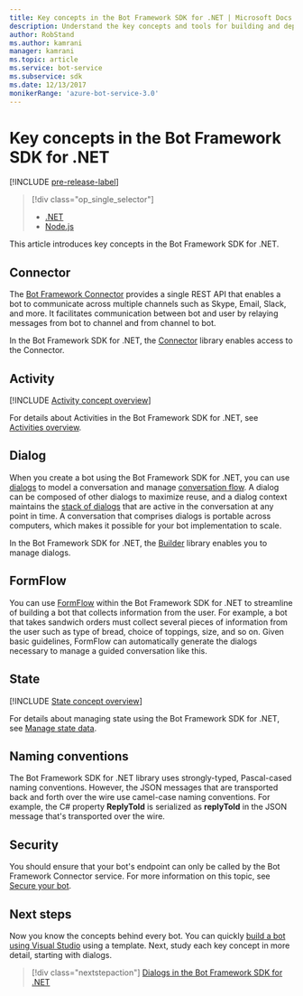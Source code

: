 ```yaml
---
title: Key concepts in the Bot Framework SDK for .NET | Microsoft Docs
description: Understand the key concepts and tools for building and deploying conversational bots available in the Bot Framework SDK for .NET.
author: RobStand
ms.author: kamrani
manager: kamrani
ms.topic: article
ms.service: bot-service
ms.subservice: sdk
ms.date: 12/13/2017
monikerRange: 'azure-bot-service-3.0'
---
```


# Key concepts in the Bot Framework SDK for .NET

[!INCLUDE [pre-release-label](../includes/pre-release-label-v3.md)]

> [!div class="op_single_selector"]
> - [.NET](../dotnet/bot-builder-dotnet-concepts.md)
> - [Node.js](../nodejs/bot-builder-nodejs-concepts.md)

This article introduces key concepts in the Bot Framework SDK for .NET.

## Connector

The [Bot Framework Connector](bot-builder-dotnet-connector.md) provides a single REST API that enables a bot to communicate across multiple channels such as Skype, Email, Slack, and more. It facilitates communication between bot and user by relaying messages from bot to channel and from channel to bot. 

In the Bot Framework SDK for .NET, the [Connector][connectorLibrary] library enables access to the Connector. 

## Activity

[!INCLUDE [Activity concept overview](../includes/snippet-dotnet-concept-activity.md)]

For details about Activities in the Bot Framework SDK for .NET, 
see [Activities overview](bot-builder-dotnet-activities.md).

## Dialog

When you create a bot using the Bot Framework SDK for .NET, you can use [dialogs](bot-builder-dotnet-dialogs.md) to model 
a conversation and manage [conversation flow](../bot-service-design-conversation-flow.md#dialog-stack). 
A dialog can be composed of other dialogs to maximize reuse, and a dialog context maintains the [stack of dialogs](../bot-service-design-conversation-flow.md) that are active in the conversation at any point in time. 
A conversation that comprises dialogs is portable across computers, which makes it possible for your bot implementation to scale. 

In the Bot Framework SDK for .NET, the [Builder][builderLibrary] library enables you to manage dialogs.

## FormFlow

You can use [FormFlow](bot-builder-dotnet-formflow.md) within the Bot Framework SDK for .NET to streamline of building a bot that collects information from the user. 
For example, a bot that takes sandwich orders must collect several pieces of information from the user such as type of bread, choice of toppings, size, and so on. Given basic guidelines, FormFlow can automatically generate the dialogs necessary to manage a guided conversation like this.

## State

[!INCLUDE [State concept overview](../includes/snippet-dotnet-concept-state.md)]

For details about managing state using the Bot Framework SDK for .NET, 
see [Manage state data](bot-builder-dotnet-state.md).

## Naming conventions

The Bot Framework SDK for .NET library uses strongly-typed, Pascal-cased naming conventions. 
However, the JSON messages that are transported back and forth over the wire use camel-case naming conventions. 
For example, the C# property **ReplyToId** is serialized as **replyToId** in the JSON message that's 
transported over the wire.

## Security

You should ensure that your bot's endpoint can only be called by the Bot Framework Connector service. 
For more information on this topic, see [Secure your bot](bot-builder-dotnet-security.md).

## Next steps

Now you know the concepts behind every bot. You can quickly [build a bot using Visual Studio](bot-builder-dotnet-quickstart.md) using a template. Next, study each key concept in more detail, starting with dialogs.

> [!div class="nextstepaction"]
> [Dialogs in the Bot Framework SDK for .NET](bot-builder-dotnet-dialogs.md)

[connectorLibrary]: /dotnet/api/microsoft.bot.connector

[builderLibrary]: /dotnet/api/microsoft.bot.builder.dialogs
